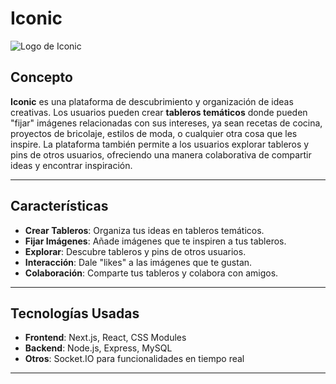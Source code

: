 # Iconic

![Logo de Iconic](https://github.com/user-attachments/assets/8bd65d90-40fd-4882-874f-1e0221e3d249)

## Concepto

**Iconic** es una plataforma de descubrimiento y organización de ideas creativas. Los usuarios pueden crear **tableros temáticos** donde pueden "fijar" imágenes relacionadas con sus intereses, ya sean recetas de cocina, proyectos de bricolaje, estilos de moda, o cualquier otra cosa que les inspire. La plataforma también permite a los usuarios explorar tableros y pins de otros usuarios, ofreciendo una manera colaborativa de compartir ideas y encontrar inspiración.

---

## Características

- **Crear Tableros**: Organiza tus ideas en tableros temáticos.
- **Fijar Imágenes**: Añade imágenes que te inspiren a tus tableros.
- **Explorar**: Descubre tableros y pins de otros usuarios.
- **Interacción**: Dale "likes" a las imágenes que te gustan.
- **Colaboración**: Comparte tus tableros y colabora con amigos.



---

## Tecnologías Usadas

- **Frontend**: Next.js, React, CSS Modules
- **Backend**: Node.js, Express, MySQL
- **Otros**: Socket.IO para funcionalidades en tiempo real

---

